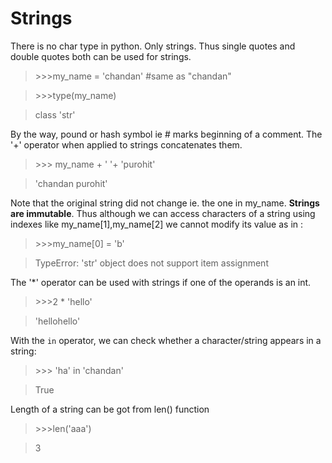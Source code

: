 # Strings
There is no char type in python. Only strings. Thus single quotes and double quotes both can be used for strings.
> \>>>my_name = 'chandan' #same as "chandan"

> \>>>type(my_name)

> class 'str'

By the way, pound or hash symbol ie # marks beginning of a comment.
The '+' operator when applied to strings concatenates them.
>\>>> my_name + ' '+ 'purohit'

>'chandan purohit'

Note that the original string did not change ie. the one in my_name. **Strings are immutable**. Thus although we can access characters of a string using indexes like my_name[1],my_name[2] we cannot modify its value as in :
>\>>>my_name[0] = 'b' 

>TypeError: 'str' object does not support item assignment

The '\*' operator can be used with strings if one of the operands is an int.
> \>>>2 * 'hello'

>'hellohello'

With the ```in``` operator, we can check whether a character/string appears in a string:
>\>>> 'ha' in 'chandan'

>True

Length of a string can be got from len() function
>\>>>len('aaa')

>3








